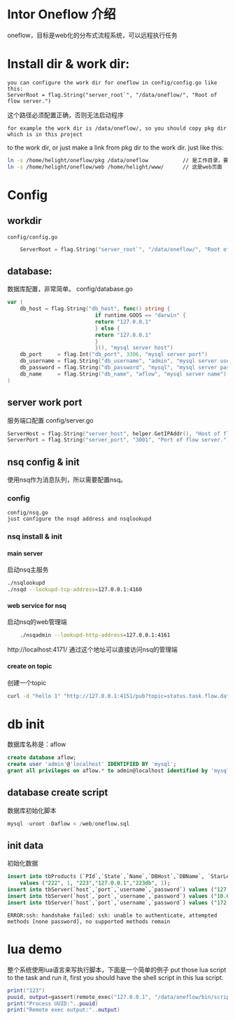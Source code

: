 # Intor Oneflow 介绍
oneflow，目标是web化的分布式流程系统，可以远程执行任务

# Install dir & work dir:

    you can configure the work dir for oneflow in config/config.go like this:
    ServerRoot = flag.String("server_root`", "/data/oneflow/", "Root of flow server.")
这个路径必须配置正确，否则无法启动程序

    for example the work dir is /data/oneflow/, so you should copy pkg dir which is in this project
to the work dir, or just make a link from pkg dir to the work dir. just like this:
``` sh
ln -s /home/helight/oneflow/pkg /data/oneflow           // 是工作目录，要和上面的配置一致。
ln -s /home/helight/oneflow/web /home/helight/www/      // 这是web页面
```

# Config
## workdir
    config/config.go
``` go
    ServerRoot = flag.String("server_root`", "/data/oneflow/", "Root of flow server.")
```
## database:
数据库配置，非常简单。
    config/database.go
``` go
var (
    db_host = flag.String("db_host", func() string {
                            if runtime.GOOS == "darwin" {
                            return "127.0.0.1"
                            } else {
                            return "127.0.0.1"
                            }
                            }(), "mysql server host")
    db_port     = flag.Int("db_port", 3306, "mysql server port")
    db_username = flag.String("db_username", "admin", "mysql server username")
    db_password = flag.String("db_password", "mysql", "mysql server password")
    db_name     = flag.String("db_name", "aflow", "mysql server name")
)
```
## server work port
服务端口配置
    config/server.go
``` go
ServerHost = flag.String("server_host", helper.GetIPAddr(), "Host of flow server.")
ServerPort = flag.String("server_port", "3001", "Port of flow server.")
```
## nsq config & init
使用nsq作为消息队列，所以需要配置nsq。
### config
    config/nsq.go
    just configure the nsqd address and nsqlookupd

### nsq install & init
#### main server
启动nsq主服务
``` sh
./nsqlookupd
./nsqd --lookupd-tcp-address=127.0.0.1:4160
```
#### web service for nsq
启动nsq的web管理端
``` sh
    ./nsqadmin --lookupd-http-address=127.0.0.1:4161 
```
http://localhost:4171/ 通过这个地址可以直接访问nsq的管理端
#### create on topic
创建一个topic
``` sh
curl -d "hello 1" "http://127.0.0.1:4151/pub?topic=status.task.flow.data"
```
# db init
数据库名称是：aflow
``` sql
create database aflow;
create user 'admin'@'localhost' IDENTIFIED BY 'mysql';
grant all privileges on aflow.* to admin@localhost identified by 'mysql';
```
## database create script
数据库初始化脚本
``` sql
mysql -uroot -Daflow < /web/oneflow.sql
```
## init data
初始化数据
``` sql
insert into tbProducts (`PId`,`State`,`Name`,`DBHost`,`DBName`, `StarLevel`) 
    values ("222", 1, "223","127.0.0.1","223db", 1);
insert into tbServer(`host`,`port`,`username`,`password`) values ("127.0.0.1", 22, "helight", "helight");
insert into tbServer(`host`,`port`,`username`,`password`) values ("10.0.2.15", 22, "helight", "helight");
insert into tbServer(`host`,`port`,`username`,`password`) values ("172.22.112.56", 22, "helight", "helight");
```
    ERROR:ssh: handshake failed: ssh: unable to authenticate, attempted methods [none password], no supported methods remain

# lua demo
整个系统使用lua语言来写执行脚本，下面是一个简单的例子
    put those lua script to the task and run it, first you should have the shell script in this lua script.    

``` lua 
print("123")
puuid, output=gassert(remote_exec("127.0.0.1", "/data/oneflow/bin/script/test.sh", "222"))
print("Process UUID:"..puuid)
print("Remote exec output:"..output)
```
